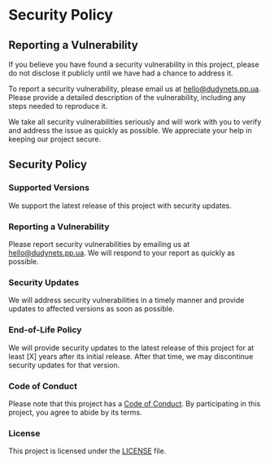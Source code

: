 # Security Policy

## Reporting a Vulnerability

If you believe you have found a security vulnerability in this project, please do not disclose it publicly until we have had a chance to address it.

To report a security vulnerability, please email us at hello@dudynets.pp.ua. Please provide a detailed description of the vulnerability, including any steps needed to reproduce it.

We take all security vulnerabilities seriously and will work with you to verify and address the issue as quickly as possible. We appreciate your help in keeping our project secure.

## Security Policy

### Supported Versions

We support the latest release of this project with security updates.

### Reporting a Vulnerability

Please report security vulnerabilities by emailing us at hello@dudynets.pp.ua. We will respond to your report as quickly as possible.

### Security Updates

We will address security vulnerabilities in a timely manner and provide updates to affected versions as soon as possible.

### End-of-Life Policy

We will provide security updates to the latest release of this project for at least [X] years after its initial release. After that time, we may discontinue security updates for that version.

### Code of Conduct

Please note that this project has a [Code of Conduct](CODE_OF_CONDUCT.md). By participating in this project, you agree to abide by its terms.

### License

This project is licensed under the [LICENSE](LICENSE) file.
